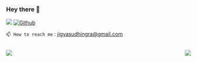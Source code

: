 ### Hey there 👋

![](https://visitor-badge.laobi.icu/badge?page_id=jigyasudhingra) [![Github](https://img.shields.io/github/followers/jigyasudhingra?label=Followers&logo=Github)](https://github.com/jigyasudhingra)

```📫 How to reach me``` :   jigyasudhingra@gmail.com
<!-- Here are some ideas to get you started: -->

<!-- - 🌱 I’m currently learning React
- 👯 I’m looking to collaborate on ...
- 🤔 I’m looking for help with AI Music Generation -->
<br>
<div class="container">
<a href="https://github-readme-stats.vercel.app/api?username=jigyasudhingra">
  <img  align="left" src="https://github-readme-stats.vercel.app/api?username=jigyasudhingra&count_private=true&show_icons=true&hide=contribs" />
</a>
<a href="https://github-readme-stats.vercel.app/api/top-langs/?username=jigyasudhingra&hide=php">
  <img align="right" src="https://github-readme-stats.vercel.app/api/top-langs/?username=jigyasudhingra&hide=php&layout=compact" />
</a>
</div>








